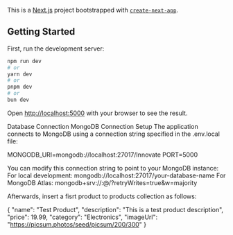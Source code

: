 This is a [Next.js](https://nextjs.org) project bootstrapped with [`create-next-app`](https://nextjs.org/docs/app/api-reference/cli/create-next-app).

## Getting Started

First, run the development server:

```bash
npm run dev
# or
yarn dev
# or
pnpm dev
# or
bun dev
```

Open [http://localhost:5000](http://localhost:5000) with your browser to see the result.

Database Connection
MongoDB Connection Setup
The application connects to MongoDB using a connection string specified in the .env.local file:

MONGODB_URI=mongodb://localhost:27017/Innovate
PORT=5000

You can modify this connection string to point to your MongoDB instance:
For local development: mongodb://localhost:27017/your-database-name
For MongoDB Atlas: mongodb+srv://<username>:<password>@<cluster-url>/<database-name>?retryWrites=true&w=majority


Afterwards, insert a fisrt product to products collection as follows:

{
  "name": "Test Product",
  "description": "This is a test product description",
  "price": 19.99,
  "category": "Electronics",
  "imageUrl": "https://picsum.photos/seed/picsum/200/300"
}
